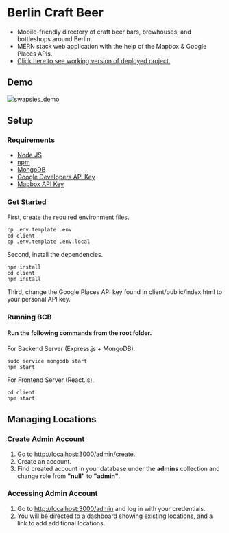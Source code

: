 # Berlin Craft Beer

* Mobile-friendly directory of craft beer bars, brewhouses, and bottleshops around Berlin.
* MERN stack web application with the help of the Mapbox & Google Places APIs.
* [Click here to see working version of deployed project.](https://berlin-craft.herokuapp.com/)


## Demo
<img src="https://res.cloudinary.com/karlkris/image/upload/v1590504770/github/demo_sum4e3.gif" alt="swapsies_demo"  />

## Setup

### Requirements

* [Node JS](https://nodejs.org/en/)
* [npm](https://www.npmjs.com/get-npm)
* [MongoDB](https://docs.mongodb.com/manual/installation/)
* [Google Developers API Key](https://developers.google.com/maps/documentation/javascript/get-api-key)
* [Mapbox API Key](https://docs.mapbox.com/api/)

### Get Started

First, create the required environment files.

```console
cp .env.template .env
cd client
cp .env.template .env.local
```

Second, install the dependencies.

```console
npm install
cd client
npm install
```

Third, change the Google Places API key found in client/public/index.html to your personal API key.

### Running BCB

#### Run the following commands from the root folder.

For Backend Server (Express.js + MongoDB).

```console
sudo service mongodb start
npm start
```

For Frontend Server (React.js).
```console
cd client
npm start
```

## Managing Locations

### Create Admin Account

1. Go to [http://localhost:3000/admin/create](http://localhost:3000/admin/create).
2. Create an account.
3. Find created account in your database under the **admins** collection and change role from **"null"** to **"admin"**.

### Accessing Admin Account

1. Go to [http://localhost:3000/admin](http://localhost:3000/admin/) and log in with your credentials.
2. You will be directed to a dashboard showing existing locations, and a link to add additional locations.

